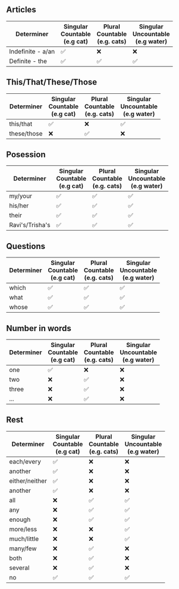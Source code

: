 ## Articles
|Determiner|Singular <br> Countable <br> (e.g cat)|Plural <br> Countable <br> (e.g. cats) | Singular <br> Uncountable <br> (e.g water)|
|-|-|-|-|
|Indefinite - a/an|✅|❌|❌|
|Definite - the|✅|✅|✅|

## This/That/These/Those
|Determiner|Singular <br> Countable <br> (e.g cat)|Plural <br> Countable <br> (e.g. cats) | Singular <br> Uncountable <br> (e.g water)|
|-|-|-|-|
|this/that|✅|❌|✅|
|these/those|❌|✅|❌|


## Posession
|Determiner|Singular <br> Countable <br> (e.g cat)|Plural <br> Countable <br> (e.g. cats) | Singular <br> Uncountable <br> (e.g water)|
|-|-|-|-|
|my/your|✅|✅|✅|
|his/her|✅|✅|✅|
|their|✅|✅|✅|
|Ravi's/Trisha's|✅|✅|✅|

## Questions
|Determiner|Singular <br> Countable <br> (e.g cat)|Plural <br> Countable <br> (e.g. cats) | Singular <br> Uncountable <br> (e.g water)|
|-|-|-|-|
|which|✅|✅|✅|
|what|✅|✅|✅|
|whose|✅|✅|✅|

## Number in words
|Determiner|Singular <br> Countable <br> (e.g cat)|Plural <br> Countable <br> (e.g. cats) | Singular <br> Uncountable <br> (e.g water)|
|-|-|-|-|
|one|✅|❌|❌|
|two|❌|✅|❌|
|three|❌|✅|❌|
|...|❌|✅|❌|

## Rest
|Determiner|Singular <br> Countable <br> (e.g cat)|Plural <br> Countable <br> (e.g. cats) | Singular <br> Uncountable <br> (e.g water)|
|-|-|-|-|
|each/every| ✅|❌|❌|
|another| ✅|❌|❌|
|either/neither|✅|❌|❌|
|another|✅|❌|❌|
|all|❌|✅|✅|
|any|❌|✅|✅|
|enough|❌|✅|✅|
|more/less|❌|❌|✅|
|much/little|❌|❌|✅|
|many/few|❌|✅|❌|
|both|❌|✅|❌|
|several|❌|✅|❌|
|no|✅|✅|✅|
